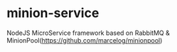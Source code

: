 # minion-service
NodeJS MicroService framework based on RabbitMQ &amp; MinionPool(https://github.com/marcelog/minionpool)
